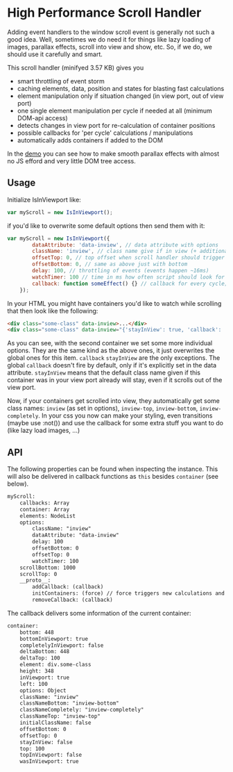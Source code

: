 # High Performance Scroll Handler

Adding event handlers to the window scroll event is generally not such a good idea. Well, sometimes we do need it for things like lazy loading of images, parallax effects, scroll into view and show, etc. So, if we do, we should use it carefully and smart.

This scroll handler (minifyed 3.57 KB) gives you
 - smart throttling of event storm
 - caching elements, data, position and states for blasting fast calculations
 - element manipulation only if situation changed (in view port, out of view port)
 - one single element manipulation per cycle if needed at all (minimum DOM-api access)
 - detects changes in view port for re-calculation of container positions
 - possible callbacks for 'per cycle' calculations / manipulations
 - automatically adds containers if added to the DOM

In the [demo](http://dematte.at/scrollHandler) you can see how to make smooth parallax effects with almost no JS efford and very little DOM tree access.

## Usage

Initialize IsInViewport like:
```javascript
var myScroll = new IsInViewport();
```

if you'd like to overwrite some default options then send them with it:
```javascript
var myScroll = new IsInViewport({
        dataAttribute: 'data-inview', // data attribute with options
        className: 'inview', // class name give if in view (+ additional)
        offsetTop: 0, // top offset when scroll handler should trigger
        offsetBottom: 0, // same as above just with bottom
        delay: 100, // throttling of events (events happen ~16ms)
        watchTimer: 100 // time in ms how often script should look for DOM change
        callback: function someEffect() {} // callback for every cycle; default is none
    });
```

In your HTML you might have containers you'd like to watch while scrolling that then look like the following:
```HTML
<div class="some-class" data-inview>...</div>
<div class="some-class" data-inview="{'stayInView': true, 'callback': 'paralaxCallback'}">...</div>
```

As you can see, with the second container we set some more individual options. They are the same kind as the above ones, it just overwrites the global ones for this item. ```callback``` ```stayInView``` are the only exceptions. The global ```callback``` doesn't fire by default, only if it's explicitly set in the data attribute. ```stayInView``` means that the default class name given if this container was in your view port already will stay, even if it scrolls out of the view port.

Now, if your containers get scrolled into view, they automatically get some class names: ```inview``` (as set in options), ```inview-top```, ```inview-bottom```, ```inview-completely```. In your css you now can make your styling, even transitions (maybe use :not()) and use the callback for some extra stuff you want to do (like lazy load images, ...)

## API

The following properties can be found when inspecting the instance. This will also be delivered in callback functions as ```this``` besides ```container``` (see below).
```HTML
myScroll:
    callbacks: Array
    container: Array
    elements: NodeList
    options: 
        className: "inview"
        dataAttribute: "data-inview"
        delay: 100
        offsetBottom: 0
        offsetTop: 0
        watchTimer: 100
    scrollBottom: 1000
    scrollTop: 0
    __proto__:
        addCallback: (callback)
        initContainers: (force) // force triggers new calculations and new collection
        removeCallback: (callback)
```

The callback delivers some information of the current container:
```HTML
container:
    bottom: 448
    bottomInViewport: true
    completelyInViewport: false
    deltaBottom: 448
    deltaTop: 100
    element: div.some-class
    height: 348
    inViewport: true
    left: 100
    options: Object
    className: "inview"
    classNameBottom: "inview-bottom"
    classNameCompletely: "inview-completely"
    classNameTop: "inview-top"
    initialClassName: false
    offsetBottom: 0
    offsetTop: 0
    stayInView: false
    top: 100
    topInViewport: false
    wasInViewport: true
```
